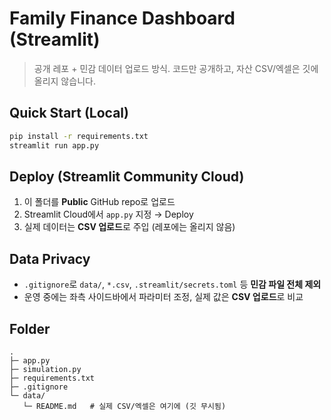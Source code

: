 # Family Finance Dashboard (Streamlit)

> 공개 레포 + 민감 데이터 업로드 방식. 코드만 공개하고, 자산 CSV/엑셀은 깃에 올리지 않습니다.

## Quick Start (Local)
```bash
pip install -r requirements.txt
streamlit run app.py
```

## Deploy (Streamlit Community Cloud)
1. 이 폴더를 **Public** GitHub repo로 업로드
2. Streamlit Cloud에서 `app.py` 지정 → Deploy
3. 실제 데이터는 **CSV 업로드**로 주입 (레포에는 올리지 않음)

## Data Privacy
- `.gitignore`로 `data/`, `*.csv`, `.streamlit/secrets.toml` 등 **민감 파일 전체 제외**
- 운영 중에는 좌측 사이드바에서 파라미터 조정, 실제 값은 **CSV 업로드**로 비교

## Folder
```
.
├─ app.py
├─ simulation.py
├─ requirements.txt
├─ .gitignore
└─ data/
   └─ README.md   # 실제 CSV/엑셀은 여기에 (깃 무시됨)
```